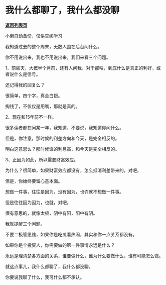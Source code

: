 # 我什么都聊了，我什么都没聊

[**返回列表页**](/gzh/记忆承载3)

小懒自动备份，仅供查阅学习

我知道过去的整个周末，无数人围在后台问什么。  

你不用说出来，我也不用说出来，我们来看三个问题。  

1、前些天，大概半个月前，还有人问我，对于那啥，到底什么是真正的利好，或者说什么是信号。

还记得我的回复么？

很简单，四个字，真金白银。  

掏钱了，不仅仅是用嘴，那就是真的。

2、现在和15年前不一样。

很多读者都在问某一年，我知道，不要说，我知道你问什么。  

但是，你注意，那时候的利差方向和今天，是完全相反的。

明白这意思么？那时候谁的利息高，和今天是完全相反的。  

3、正因为如此，所以需要财富效应。

为什么？很简单，如果财富效应都没有，怎么抵消利差带来的，对吧。

但是，你始终要留心基本面。

想做一件事，往往是因为，没有因为，也许就不想做一件事。

但是往往因为因为，也就，对吧。

很有意思的，就像太极，阴中有阳，阳中有阴。  

我就提醒三个问题。

不要二极管思维，如果你是吃瓜看热闹，其实和你一点关系都没有。  

如果你是个投资人，你需要做的第一件事情永远是什么？

永远是理清楚各方面的关系，谁要做什么，谁为什么要做什么，谁有可能怎么做。

就这点事儿，我什么都聊了，我什么都没聊。

你要说我聊了什么，我可什么都不承认。

